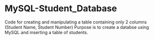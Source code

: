 # MySQL-Student_Database

Code for creating and manipulating a table containing only 2 columns (Student Name, Student Number)
Purpose is to create a databse using MySQL and inserting a table of students.
